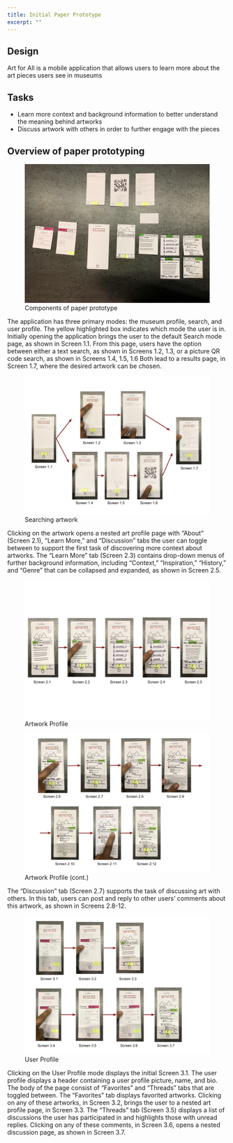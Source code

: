 ```yaml
---
title: Initial Paper Prototype
excerpt: ""
---
```


## Design
Art for All is a mobile application that allows users to learn more about the art pieces users see in museums

## Tasks
 - Learn more context and background information to better understand the meaning behind artworks
 - Discuss artwork with others in order to further engage with the pieces

## Overview of paper prototyping

<figure>
<a href="../assets/images/paper_prototyping_overview.jpg"><img src="../assets/images/paper_prototyping_overview.jpg"></a>
<figcaption>Components of paper prototype</figcaption>
</figure>

The application has three primary modes: the museum profile, search, and user profile. The yellow highlighted box indicates which mode the user is in. Initially opening the application brings the user to the default Search mode page, as shown in Screen 1.1. From this page, users have the option between either a text search, as shown in Screens 1.2, 1.3, or a picture QR code search, as shown in Screens 1.4, 1.5, 1.6 Both lead to a results page, in Screen 1.7, where the desired artwork can be chosen.

<figure>
<img src="../assets/images/paper_prototyping_ search.jpg" alt="Search" style="max-width: 100%;"/>
<figcaption>Searching artwork</figcaption>
</figure>

Clicking on the artwork opens a nested art profile page with “About” (Screen 2.1), “Learn More,” and “Discussion” tabs the user can toggle between to support the first task of discovering more context about artworks. The “Learn More” tab (Screen 2.3) contains drop-down menus of further background information, including “Context,” “Inspiration,” “History,” and “Genre” that can be collapsed and expanded, as shown in Screen 2.5.

<figure>
<img src="../assets/images/paper_prototyping_ art_profile_1.jpg" alt="Art Prof 1" style="max-width: 100%;"/>
<figcaption>Artwork Profile</figcaption>
</figure>

<figure>
<img src="../assets/images/paper_prototyping_ art_profile_2.jpg" alt="Art Prof 2" style="max-width: 100%;"/>
<figcaption>Artwork Profile (cont.)</figcaption>
</figure>

The “Discussion” tab (Screen 2.7) supports the task of discussing art with others. In this tab, users can post and reply to other users’ comments about this artwork, as shown in Screens 2.8-12.

<figure>
<img src="../assets/images/paper_prototyping_ user_profile.jpg" alt="User Profile" style="max-width: 100%;"/>
<figcaption>User Profile</figcaption>
</figure>

Clicking on the User Profile mode displays the initial Screen 3.1. The user profile displays a header containing a user profile picture, name, and bio. The body of the page consist of “Favorites” and “Threads” tabs that are toggled between. The “Favorites” tab displays favorited artworks. Clicking on any of these artworks, in Screen 3.2, brings the user to a nested art profile page, in Screen 3.3. The “Threads” tab (Screen 3.5) displays a list of discussions the user has participated in and highlights those with unread replies. Clicking on any of these comments, in Screen 3.6, opens a nested discussion page, as shown in Screen 3.7.
